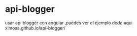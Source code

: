 # api-blogger
usar api blogger con angular ,puedes ver el ejemplo dede aqui 
ximosa.github.io/api-blogger/
